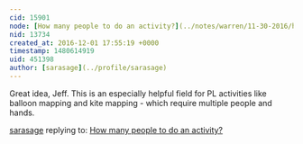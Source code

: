 ```yaml
---
cid: 15901
node: [How many people to do an activity?](../notes/warren/11-30-2016/how-many-people-to-do-an-activity)
nid: 13734
created_at: 2016-12-01 17:55:19 +0000
timestamp: 1480614919
uid: 451398
author: [sarasage](../profile/sarasage)
---
```


Great idea, Jeff. This is an especially helpful field for PL activities like balloon mapping and kite mapping - which require multiple people and hands.

[sarasage](../profile/sarasage) replying to: [How many people to do an activity?](../notes/warren/11-30-2016/how-many-people-to-do-an-activity)

